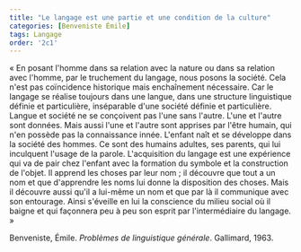 ```yaml
---
title: "Le langage est une partie et une condition de la culture"
categories: [Benveniste Émile]
tags: Langage
order: '2c1'
---
```


« En posant l'homme dans sa relation avec la nature ou dans sa relation avec l'homme, par le truchement du langage, nous posons la société. Cela n'est pas coïncidence historique mais enchaînement nécessaire. Car le langage se réalise toujours dans une langue, dans une structure linguistique définie et particulière, inséparable d'une société définie et particulière. Langue et société ne se conçoivent pas l'une sans l'autre. L'une et l'autre sont données. Mais aussi l'une et l'autre sont apprises par l'être humain, qui n'en possède pas la connaissance innée. L'enfant naît et se développe dans la société des hommes. Ce sont des humains adultes, ses parents, qui lui inculquent l'usage de la parole. L'acquisition du langage est une expérience qui va de pair chez l'enfant avec la formation du symbole et la construction de l'objet. Il apprend les choses par leur nom ; il découvre que tout a un nom et que d'apprendre les noms lui donne la disposition des choses. Mais il découvre aussi qu'il a lui-même un nom et que par là il communique avec son entourage. Ainsi s'éveille en lui la conscience du milieu social où il baigne et qui façonnera peu à peu son esprit par l'intermédiaire du langage. »

Benveniste, Émile. *Problèmes de linguistique générale*. Gallimard, 1963.